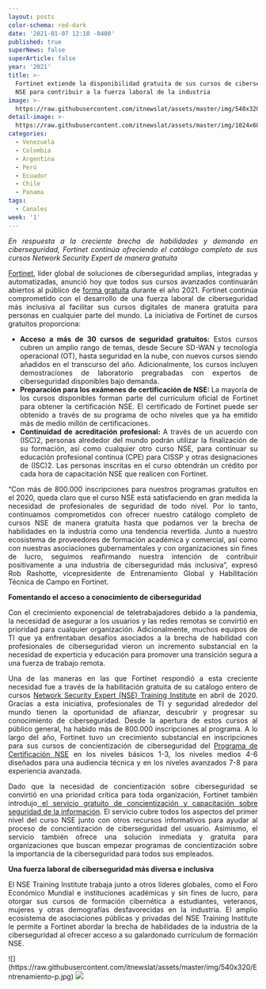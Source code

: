 ```yaml
---
layout: posts
color-schema: red-dark
date: '2021-01-07 12:10 -0400'
published: true
superNews: false
superArticle: false
year: '2021'
title: >-
  Fortinet extiende la disponibilidad gratuita de sus cursos de ciberseguridad
  NSE para contribuir a la fuerza laboral de la industria
image: >-
  https://raw.githubusercontent.com/itnewslat/assets/master/img/540x320/Entrenamiento-p.jpg
detail-image: >-
  https://raw.githubusercontent.com/itnewslat/assets/master/img/1024x680/Entrenamiento-g.jpg
categories:
  - Venezuela
  - Colombia
  - Argentina
  - Perú
  - Ecuador
  - Chile
  - Panama
tags:
  - Canales
week: '1'
---
```


<p style="text-align: justify;"><em>En respuesta a la creciente brecha de habilidades y demanda en ciberseguridad, Fortinet continúa ofreciendo el catálogo completo de sus cursos Network Security Expert de manera gratuita </em></p>
<p style="text-align: justify;"><a href="https://www.fortinet.com/?utm_source=pr&amp;utm_campaign=2019-q3-fortinet">Fortinet</a>, líder global de soluciones de ciberseguridad amplias, integradas y automatizadas, anunció hoy que todos sus cursos avanzados continuarán abiertos al público de <a href="https://www.fortinet.com/training/cybersecurity-professionals?utm_source=pr&amp;utm_medium=campaign&amp;utm_campaign=Freetraininginitiative">forma gratuita</a> durante el año 2021. Fortinet continúa comprometido con el desarrollo de una fuerza laboral de ciberseguridad más inclusiva al facilitar sus cursos digitales de manera gratuita para personas en cualquier parte del mundo. La iniciativa de Fortinet de cursos gratuitos proporciona:</p>

<ul style="text-align: justify;">
	<li><strong>Acceso a más de 30 cursos de seguridad gratuitos:</strong> Estos cursos cubren un amplio rango de temas, desde Secure SD-WAN y tecnología operacional (OT), hasta seguridad en la nube, con nuevos cursos siendo añadidos en el transcurso del año. Adicionalmente, los cursos incluyen demostraciones de laboratorio pregrabadas con expertos de ciberseguridad disponibles bajo demanda.</li>
	<li><strong>Preparación para los exámenes de certificación de NSE: </strong>La mayoría de los cursos disponibles forman parte del currículum oficial de Fortinet para obtener la certificación NSE. El certificado de Fortinet puede ser obtenido a través de su programa de ocho niveles que ya ha emitido más de medio millón de certificaciones.</li>
	<li><strong>Continuidad de acreditación profesional: </strong>A través de un acuerdo con (ISC)2, personas alrededor del mundo podrán utilizar la finalización de su formación, así como cualquier otro curso NSE, para continuar su educación profesional continua (CPE) para CISSP y otras designaciones de (ISC)2. Las personas inscritas en el curso obtendrán un crédito por cada hora de capacitación NSE que realicen con Fortinet.</li>
</ul>
<p style="text-align: justify;">“Con más de 800.000 inscripciones para nuestros programas gratuitos en el 2020, queda claro que el curso NSE está satisfaciendo en gran medida la necesidad de profesionales de seguridad de todo nivel. Por lo tanto, continuamos comprometidos con ofrecer nuestro catálogo completo de cursos NSE de manera gratuita hasta que podamos ver la brecha de habilidades en la industria como una tendencia revertida. Junto a nuestro ecosistema de proveedores de formación académica y comercial, así como con nuestras asociaciones gubernamentales y con organizaciones sin fines de lucro, seguimos reafirmando nuestra intención de contribuir positivamente a una industria de ciberseguridad más inclusiva”, expresó Rob Rashotte, vicepresidente de Entrenamiento Global y Habilitación Técnica de Campo en Fortinet.</p>
<p style="text-align: justify;"><strong>Fomentando el acceso a conocimiento de ciberseguridad </strong></p>
<p style="text-align: justify;">Con el crecimiento exponencial de teletrabajadores debido a la pandemia, la necesidad de asegurar a los usuarios y las redes remotas se convirtió en prioridad para cualquier organización. Adicionalmente, muchos equipos de TI que ya enfrentaban desafíos asociados a la brecha de habilidad con profesionales de ciberseguridad vieron un incremento substancial en la necesidad de experticia y educación para promover una transición segura a una fuerza de trabajo remota.</p>
<p style="text-align: justify;">Una de las maneras en las que Fortinet respondió a esta creciente necesidad fue a través de la habilitación gratuita de su catálogo entero de cursos  <a href="https://training.fortinet.com/?utm_source=pr&amp;utm_campaign=2019-q3-nse-institute">Network Security Expert (NSE) Training Institute</a> en abril de 2020. Gracias a esta iniciativa, profesionales de TI y seguridad alrededor del mundo tienen la oportunidad de afianzar, descubrir y progresar su conocimiento de ciberseguridad. Desde la apertura de estos cursos al público general, ha habido más de 800.000 inscripciones al programa. A lo largo del año, Fortinet tuvo un crecimiento substancial en inscripciones para sus cursos de concientización de ciberseguridad del <a href="https://training.fortinet.com/local/staticpage/view.php?page=certifications&amp;utm_source=pr&amp;utm_campaign=2020-q2-nse">Programa de Certificación NSE</a> en los niveles básicos 1-3, los niveles medios 4-6 diseñados para una audiencia técnica y en los niveles avanzados 7-8 para experiencia avanzada.</p>
<p style="text-align: justify;">Dado que la necesidad de concientización sobre ciberseguridad se convirtió en una prioridad crítica para toda organización, Fortinet también introdujo<a href="https://www.fortinet.com/training/infosec-awareness?utm_source=pr&amp;utm_campaign=2020-q3-infosec-awareness"> el servicio gratuito de concientización y capacitación sobre seguridad de la información</a>. El servicio cubre todos los aspectos del primer nivel del curso NSE junto con otros recursos informativos para ayudar al proceso de concientización de ciberseguridad del usuario. Asimismo, el servicio también ofrece una solución inmediata y gratuita para organizaciones que buscan empezar programas de concientización sobre la importancia de la ciberseguridad para todos sus empleados.</p>
<p style="text-align: justify;"><strong>Una fuerza laboral de ciberseguridad más diversa e inclusiva </strong></p>
<p style="text-align: justify;">El NSE Training Institute trabaja junto a otros líderes globales, como el Foro Económico Mundial e instituciones académicas y sin fines de lucro, para otorgar sus cursos de formación cibernética a estudiantes, veteranos, mujeres y otras demografías desfavorecidas en la industria. El amplio ecosistema de asociaciones públicas y privadas del NSE Training Institute le permite a Fortinet abordar la brecha de habilidades de la industria de la ciberseguridad al ofrecer acceso a su galardonado currículum de formación NSE.</p>
![](https://raw.githubusercontent.com/itnewslat/assets/master/img/540x320/Entrenamiento-p.jpg)

<img src="https://tracker.metricool.com/c3po.jpg?hash=56f88a41e39ab42c063cc51676587a04"/>
